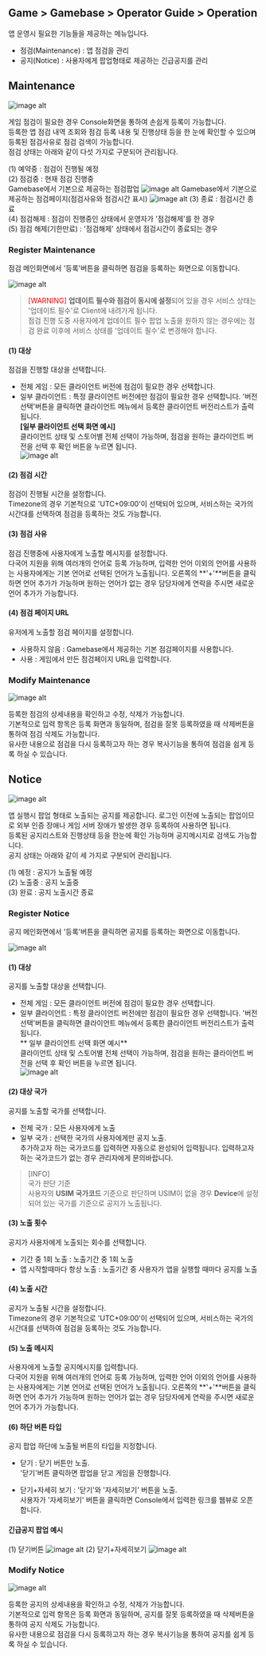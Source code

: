 ## Game > Gamebase > Operator Guide > Operation
앱 운영시 필요한 기능들을 제공하는 메뉴입니다. <br/>

* 점검(Maintenance) : 앱 점검을 관리
* 공지(Notice) : 사용자에게 팝업형태로 제공하는 긴급공지를 관리

## Maintenance


![image alt](http://static.toastoven.net/prod_gamebase/Operators_Guide/Console_Maintenance1_1.1.png)

게임 점검이 필요한 경우 Console화면을 통하여 손쉽게 등록이 가능합니다.<br/>
등록한 앱 점검 내역 조회와 점검 등록 내용 및 진행상태 등을 한 눈에 확인할 수 있으며 등록된 점검사유로 점검 검색이 가능합니다.<br />
점검 상태는 아래와 같이 다섯 가지로 구분되어 관리됩니다.<br />

(1) 예약중 : 점검이 진행될 예정<br />
(2) 점검중 : 현재 점검 진행중<br />Gamebase에서 기본으로 제공하는 점검팝업
![image alt](http://static.toastoven.net/prod_gamebase/Operators_Guide/Console_Maintenance_popup_1.0.png)
Gamebase에서 기본으로 제공하는 점검페이지(점검사유와 점검시간 표시)
![image alt](http://static.toastoven.net/prod_gamebase/Operators_Guide/Console_Maintenance_webview_1.1.png)
(3) 종료 : 점검시간 종료<br />
(4) 점검해제 : 점검이 진행중인 상태에서 운영자가 '점검해제'를 한 경우<br />
(5) 점검 해제(기한만료) : '점검해제' 상태에서 점검시간이 종료되는 경우<br />


### Register Maintenance

점검 메인화면에서 '등록'버튼을 클릭하면 점검을 등록하는 화면으로 이동합니다.<br />

![image alt](http://static.toastoven.net/prod_gamebase/Operators_Guide/Console_Maintenance2_1.3.png)

>  <font color="red">[WARNING] </font>
> **업데이트 필수와 점검이 동시에 설정**되어 있을 경우 서비스 상태는 '업데이트 필수'로 Client에 내려가게 됩니다.<br/>
> 점검 진행 도중 사용자에게 업데이트 필수 팝업 노출을 원하지 않는 경우에는 점검 완료 이후에 서비스 상태를 '업데이트 필수'로 변경해야 합니다.<br/>

#### (1) 대상
점검을 진행할 대상을 선택합니다.<br />

- 전체 게임 : 모든 클라이언트 버전에 점검이 필요한 경우 선택합니다.
- 일부 클라이언트 : 특정 클라이언트 버전에만 점검이 필요한 경우 선택합니다. '버전 선택'버튼을 클릭하면 클라이언트 메뉴에서 등록한 클라이언트 버전리스트가 출력됩니다.<br/>
**[일부 클라이언트 선택 화면 예시]**<br/>
클라이언트 상태 및 스토어별 전체 선택이 가능하며, 점검을 원하는 클라이언트 버전을 선택 후 확인 버튼을 누르면 됩니다.<br/>
![image alt](http://static.toastoven.net/prod_gamebase/Operators_Guide/Console_Maintenance4_1.3.png)


#### (2) 점검 시간
점검이 진행될 시간을 설정합니다.<br />
Timezone의 경우 기본적으로 'UTC+09:00'이 선택되어 있으며, 서비스하는 국가의 시간대를 선택하여 점검을 등록하는 것도 가능합니다.<br />

#### (3) 점검 사유
점검 진행중에 사용자에게 노출할 메시지를 설정합니다.<br />
다국어 지원을 위해 여러개의 언어로 등록 가능하며, 입력한 언어 이외의 언어를 사용하는 사용자에게는 기본 언어로 선택된 언어가 노출됩니다. 오른쪽의 **'+'**버튼을 클릭하면 언어 추가가 가능하며 원하는 언어가 없는 경우 담당자에게 연락을 주시면 새로운 언어 추가가 가능합니다.<br />

#### (4) 점검 페이지 URL
유저에게 노출할 점검 페이지를 설정합니다.<br />

- 사용하지 않음 : Gamebase에서 제공하는 기본 점검페이지를 사용합니다.<br />
- 사용 : 게임에서 만든 점검페이지 URL을 입력합니다.<br />


### Modify Maintenance
![image alt](http://static.toastoven.net/prod_gamebase/Operators_Guide/Console_Maintenance3_1.1.png)

등록한 점검의 상세내용을 확인하고 수정, 삭제가 가능합니다.<br />
기본적으로 입력 항목은 등록 화면과 동일하며, 점검을 잘못 등록하였을 때 삭제버튼을 통하여 점검 삭제도 가능합니다.<br />
유사한 내용으로 점검을 다시 등록하고자 하는 경우 복사기능을 통하여 점검을 쉽게 등록 하실 수 있습니다.<br />

## Notice

![image alt](http://static.toastoven.net/prod_gamebase/Operators_Guide/Console_Notice1_1.2.png)

앱 실행시 팝업 형태로 노출되는 공지를 제공합니다. 로그인 이전에 노출되는 팝업이므로 외부 인증 장애나 게임 서버 장애가 발생한 경우 등록하여 사용하면 됩니다.<br/>
등록된 공지리스트와 진행상태 등을 한눈에 확인 가능하며 공지메시지로 검색도 가능합니다.<br />
공지 상태는 아래와 같이 세 가지로 구분되어 관리됩니다.<br />

(1) 예정 : 공지가 노출될 예정<br />
(2) 노출중 : 공지 노출중<br />
(3) 완료 : 공지 노출시간 종료<br />

### Register Notice

공지 메인화면에서 '등록'버튼을 클릭하면 공지를 등록하는 화면으로 이동합니다.<br />

![image alt](http://static.toastoven.net/prod_gamebase/Operators_Guide/Console_Notice2_1.0.png)

#### (1) 대상

공지를 노출할 대상을 선택합니다.<br />

- 전체 게임 : 모든 클라이언트 버전에 점검이 필요한 경우 선택합니다.
- 일부 클라이언트 : 특정 클라이언트 버전에만 점검이 필요한 경우 선택합니다. '버전 선택'버튼을 클릭하면 클라이언트 메뉴에서 등록한 클라이언트 버전리스트가 출력됩니다.<br />
** 일부 클라이언트 선택 화면 예시** <br/>
클라이언트 상태 및 스토어별 전체 선택이 가능하며, 점검을 원하는 클라이언트 버전을 선택 후 확인 버튼을 누르면 됩니다.<br/>
![image alt](http://static.toastoven.net/prod_gamebase/Operators_Guide/Console_Maintenance4_1.3.png)


#### (2) 대상 국가
공지를 노출할 국가를 선택합니다.<br />

- 전체 국가 : 모든 사용자에게 노출
- 일부 국가 : 선택한 국가의 사용자에게만 공지 노출. <br/>
추가하고자 하는 국가코드를 입력하면 자동으로 완성되어 입력됩니다. 입력하고자 하는 국가코드가 없는 경우 관리자에게 문의바랍니다.

> [INFO]<br/>
> 국가 판단 기준<br/>
> 사용자의 **USIM 국가코드** 기준으로 판단하며 USIM이 없을 경우 **Device**에 설정되어 있는 국가를 기준으로 공지가 노출됩니다.<br />

#### (3) 노출 횟수
공지가 사용자에게 노출되는 회수를 선택합니다.<br />

- 기간 중 1회 노출 : 노출기간 중 1회 노출
- 앱 시작할때마다 항상 노출 : 노출기간 중 사용자가 앱을 실행할 때마다 공지를 노출

#### (4) 노출 시간
공지가 노출될 시간을 설정합니다.<br />
Timezone의 경우 기본적으로 'UTC+09:00'이 선택되어 있으며, 서비스하는 국가의 시간대를 선택하여 점검을 등록하는 것도 가능합니다.<br />

#### (5) 노출 메시지
사용자에게 노출할 공지메시지를 입력합니다.<br />
다국어 지원을 위해 여러개의 언어로 등록 가능하며, 입력한 언어 이외의 언어를 사용하는 사용자에게는 기본 언어로 선택된 언어가 노출됩니다. 오른쪽의 **'+'**버튼을 클릭하면 언어 추가가 가능하며 원하는 언어가 없는 경우 담당자에게 연락을 주시면 새로운 언어 추가가 가능합니다.<br />


#### (6) 하단 버튼 타입
공지 팝업 하단에 노출될 버튼의 타입을 지정합니다.<br />

- 닫기 : 닫기 버튼만 노출. <br/>
'닫기'버튼 클릭하면 팝업을 닫고 게임을 진행합니다.<br />

- 닫기+자세히 보기 : '닫기'와 '자세히보기' 버튼을 노출.<br/>
사용자가 '자세히보기' 버튼을 클릭하면 Console에서 입력한 링크를 웹뷰로 오픈합니다.<br />


#### 긴급공지 팝업 예시
(1) 닫기버튼
![image alt](http://static.toastoven.net/prod_gamebase/Operators_Guide/Console_Notice_popup_close_1.1.png)
(2) 닫기+자세히보기
![image alt](http://static.toastoven.net/prod_gamebase/Operators_Guide/Console_Notice_popup_close_detail_1.0.png)

### Modify Notice
![image alt](http://static.toastoven.net/prod_gamebase/Operators_Guide/Console_Notice3_1.1.png)

등록한 공지의 상세내용을 확인하고 수정, 삭제가 가능합니다.<br />
기본적으로 입력 항목은 등록 화면과 동일하며, 공지를 잘못 등록하였을 때 삭제버튼을 통하여 공지 삭제도 가능합니다.<br />
유사한 내용으로 점검을 다시 등록하고자 하는 경우 복사기능을 통하여 공지를 쉽게 등록 하실 수 있습니다.<br />

